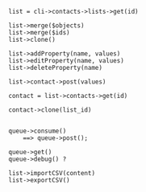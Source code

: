 

    list = cli->contacts->lists->get(id)

    list->merge($objects)
    list->merge($ids)
    list->clone()

    list->addProperty(name, values)
    list->editProperty(name, values)
    list->deleteProperty(name)

    list->contact->post(values)

    contact = list->contacts->get(id)

    contact->clone(list_id)


    queue->consume()
        ==> queue->post();

    queue->get()
    queue->debug() ?

    list->importCSV(content)
    list->exportCSV()
